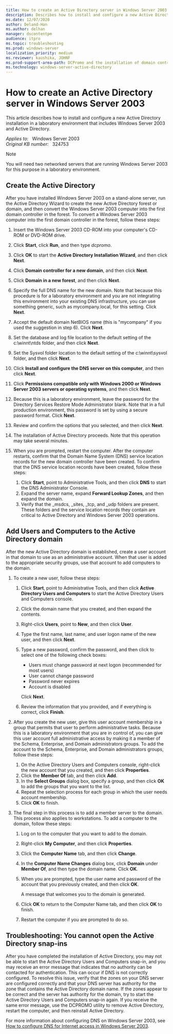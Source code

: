 ```yaml
---
title: How to create an Active Directory server in Windows Server 2003  
description: Describes how to install and configure a new Active Directory installation in a laboratory environment that includes Windows Server 2003 and Active Directory.
ms.date: 12/07/2020
author: Deland-Han
ms.author: delhan
manager: dscontentpm
audience: itpro
ms.topic: troubleshooting
ms.prod: windows-server
localization_priority: medium
ms.reviewer: kaushika, JOHNF
ms.prod-support-area-path: DCPromo and the installation of domain controllers
ms.technology: windows-server-active-directory
---
```

# How to create an Active Directory server in Windows Server 2003  

This article describes how to install and configure a new Active Directory installation in a laboratory environment that includes Windows Server 2003 and Active Directory.

_Applies to:_ &nbsp; Windows Server 2003  
_Original KB number:_ &nbsp; 324753

> [!NOTE]
> You will need two networked servers that are running Windows Server 2003 for this purpose in a laboratory environment.

## Create the Active Directory

After you have installed Windows Server 2003 on a stand-alone server, run the Active Directory Wizard to create the new Active Directory forest or domain, and then convert the Windows Server 2003 computer into the first domain controller in the forest. To convert a Windows Server 2003 computer into the first domain controller in the forest, follow these steps:

1. Insert the Windows Server 2003 CD-ROM into your computer's CD-ROM or DVD-ROM drive.
2. Click **Start**, click **Run**, and then type *dcpromo*.
3. Click **OK** to start the **Active Directory Installation Wizard**, and then click **Next**.
4. Click **Domain controller for a new domain**, and then click **Next**.
5. Click **Domain in a new forest**, and then click **Next**.
6. Specify the full DNS name for the new domain. Note that because this procedure is for a laboratory environment and you are not integrating this environment into your existing DNS infrastructure, you can use something generic, such as mycompany.local, for this setting. Click **Next**.
7. Accept the default domain NetBIOS name (this is "mycompany" if you used the suggestion in step 6). Click **Next**.
8. Set the database and log file location to the default setting of the c:\\winnt\\ntds folder, and then click **Next**.
9. Set the Sysvol folder location to the default setting of the c:\\winnt\\sysvol folder, and then click **Next**.
10. Click **Install and configure the DNS server on this computer**, and then click **Next**.
11. Click **Permissions compatible only with Windows 2000 or Windows Server 2003 servers or operating systems**, and then click **Next**.
12. Because this is a laboratory environment, leave the password for the Directory Services Restore Mode Administrator blank. Note that in a full production environment, this password is set by using a secure password format. Click **Next**.
13. Review and confirm the options that you selected, and then click **Next**.
14. The installation of Active Directory proceeds. Note that this operation may take several minutes.
15. When you are prompted, restart the computer. After the computer restarts, confirm that the Domain Name System (DNS) service location records for the new domain controller have been created. To confirm that the DNS service location records have been created, follow these steps:

    1. Click **Start**, point to Administrative Tools, and then click **DNS** to start the DNS Administrator Console.
    2. Expand the server name, expand **Forward Lookup Zones**, and then expand the domain.
    3. Verify that the _msdcs, _sites, _tcp, and _udp folders are present. These folders and the service location records they contain are critical to Active Directory and Windows Server 2003 operations.

## Add Users and Computers to the Active Directory domain

After the new Active Directory domain is established, create a user account in that domain to use as an administrative account. When that user is added to the appropriate security groups, use that account to add computers to the domain.

1. To create a new user, follow these steps:

    1. Click **Start**, point to Administrative Tools, and then click **Active Directory Users and Computers** to start the Active Directory Users and Computers console.
    2. Click the domain name that you created, and then expand the contents.
    3. Right-click **Users**, point to **New**, and then click **User**.
    4. Type the first name, last name, and user logon name of the new user, and then click **Next**.
    5. Type a new password, confirm the password, and then click to select one of the following check boxes:

        - Users must change password at next logon (recommended for most users)
        - User cannot change password
        - Password never expires
        - Account is disabled

        Click **Next**.
    6. Review the information that you provided, and if everything is correct, click **Finish**.

2. After you create the new user, give this user account membership in a group that permits that user to perform administrative tasks. Because this is a laboratory environment that you are in control of, you can give this user account full administrative access by making it a member of the Schema, Enterprise, and Domain administrators groups. To add the account to the Schema, Enterprise, and Domain administrators groups, follow these steps:

    1. On the Active Directory Users and Computers console, right-click the new account that you created, and then click **Properties**.
    2. Click the **Member Of** tab, and then click **Add**.
    3. In the **Select Groups** dialog box, specify a group, and then click **OK** to add the groups that you want to the list.
    4. Repeat the selection process for each group in which the user needs account membership.
    5. Click **OK** to finish.

3. The final step in this process is to add a member server to the domain. This process also applies to workstations. To add a computer to the domain, follow these steps:

    1. Log on to the computer that you want to add to the domain.
    2. Right-click **My Computer**, and then click **Properties**.
    3. Click the **Computer Name** tab, and then click **Change**.
    4. In the **Computer Name Changes** dialog box, click **Domain** under **Member Of**, and then type the domain name. Click **OK**.
    5. When you are prompted, type the user name and password of the account that you previously created, and then click **OK**.

        A message that welcomes you to the domain is generated.
    6. Click **OK** to return to the Computer Name tab, and then click **OK** to finish.
    7. Restart the computer if you are prompted to do so.

## Troubleshooting: You cannot open the Active Directory snap-ins

After you have completed the installation of Active Directory, you may not be able to start the Active Directory Users and Computers snap-in, and you may receive an error message that indicates that no authority can be contacted for authentication. This can occur if DNS is not correctly configured. To resolve this issue, verify that the zones on your DNS server are configured correctly and that your DNS server has authority for the zone that contains the Active Directory domain name. If the zones appear to be correct and the server has authority for the domain, try to start the Active Directory Users and Computers snap-in again. If you receive the same error message, use the DCPROMO utility to remove Active Directory, restart the computer, and then reinstall Active Directory.

For more information about configuring DNS on Windows Server 2003, see [How to configure DNS for Internet access in Windows Server 2003](https://support.microsoft.com/help/323380).
